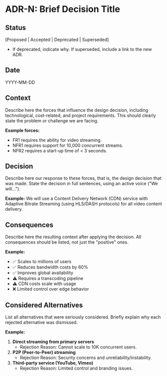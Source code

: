 # ADR-N: Brief Decision Title

## Status

[Proposed | Accepted | Deprecated | Superseded]

* If deprecated, indicate why. If superseded, include a link to the new ADR.

## Date

YYYY-MM-DD

## Context

Describe here the forces that influence the design decision, including technological, cost-related, and project requirements. This should clearly state the problem or challenge we are facing.

**Example forces:**

* FR1 requires the ability for video streaming.
* NFR1 requires support for 10,000 concurrent streams.
* NFR2 requires a start-up time of < 3 seconds.

## Decision

Describe here our response to these forces, that is, the design decision that was made. State the decision in full sentences, using an active voice ("We will...").

**Example:**
We will use a Content Delivery Network (CDN) service with Adaptive Bitrate Streaming (using HLS/DASH protocols) for all video content delivery.

## Consequences

Describe here the resulting context after applying the decision. All consequences should be listed, not just the "positive" ones.

**Example:**

* ✅ Scales to millions of users
* ✅ Reduces bandwidth costs by 60%
* ✅ Improves global availability
* ⚠️ Requires a transcoding pipeline
* ⚠️ CDN costs scale with usage
* ❌ Limited control over edge behavior

## Considered Alternatives

List all alternatives that were seriously considered. Briefly explain why each rejected alternative was dismissed.

**Example:**

1. **Direct streaming from primary servers**
    * Rejection Reason: Cannot scale to 10K concurrent users.
2. **P2P (Peer-to-Peer) streaming**
    * Rejection Reason: Security concerns and unreliability/instability.
3. **Third-party service (YouTube, Vimeo)**
    * Rejection Reason: Limited control and branding issues.
